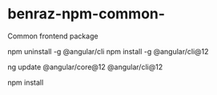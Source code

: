 # benraz-npm-common-
Common frontend package


npm uninstall -g @angular/cli
npm install -g @angular/cli@12


ng update @angular/core@12 @angular/cli@12


npm install
